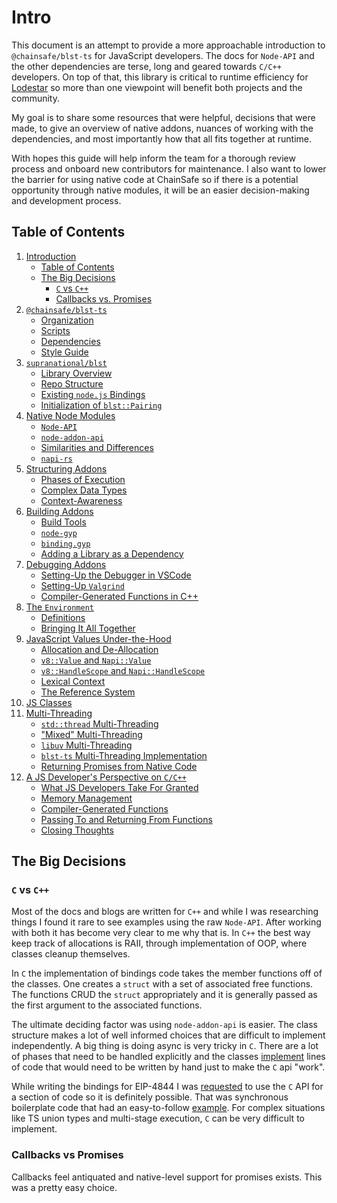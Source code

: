 # Intro

This document is an attempt to provide a more approachable introduction to `@chainsafe/blst-ts` for JavaScript developers.  The docs for `Node-API` and the other dependencies are terse, long and geared towards `C/C++` developers. On top of that, this library is critical to runtime efficiency for [Lodestar](https://github.com/ChainSafe/lodestar) so more than one viewpoint will benefit both projects and the community.

My goal is to share some resources that were helpful, decisions that were made, to give an overview of native addons, nuances of working with the dependencies, and most importantly how that all fits together at runtime.

With hopes this guide will help inform the team for a thorough review process and onboard new contributors for maintenance. I also want to lower the barrier for using native code at ChainSafe so if there is a potential opportunity through native modules, it will be an easier decision-making and development process.

## Table of Contents

1. [Introduction](./intro.md)
    - [Table of Contents](#table-of-contents)
    - [The Big Decisions](#the-big-decisions)
        - [`C` vs `C++`](#c-vs-c)
        - [Callbacks vs. Promises](#callbacks-vs-promises)
2. [`@chainsafe/blst-ts`](./repo.md)
    - [Organization](./repo.md#organization)
    - [Scripts](./repo.md#scripts)
    - [Dependencies](./repo.md#dependencies)
    - [Style Guide](./repo.md#style-guide)
3. [`supranational/blst`](./blst.md)
    - [Library Overview](./blst.md#overview)
    - [Repo Structure](./blst.md#structure)
    - [Existing `node.js` Bindings](./blst.md#existing-node-bindings)
    - [Initialization of `blst::Pairing`](./blst.md#initialization-of-blstpairing)
4. [Native Node Modules](./native-node.md)
    - [`Node-API`](./native-node.md#node-api)
    - [`node-addon-api`](./native-node.md#node-addon-api)
    - [Similarities and Differences](./native-node.md#similarites-and-differences)
    - [`napi-rs`](./native-node.md#napi-rs)
5. [Structuring Addons](./structuring-addons.md)
    - [Phases of Execution](./structuring-addons.md#phases-of-execution)
    - [Complex Data Types](./structuring-addons.md#complex-data-types)
    - [Context-Awareness](./structuring-addons.md#context-awareness)
6. [Building Addons](./building.md)
    - [Build Tools](./building.md#build-tools)
    - [`node-gyp`](./building.md#node-gyp)
    - [`binding.gyp`](./building.md#bindinggyp)
    - [Adding a Library as a Dependency](./building.md#adding-a-library-as-a-dependency)
7. [Debugging Addons](./debugging.md)
    - [Setting-Up the Debugger in VSCode](./debugging.md#setting-up-the-debugger-in-vscode)
    - [Setting-Up `Valgrind`](./debugging.md#setting-up-valgrind)
    - [Compiler-Generated Functions in C++](./debugging.md#compiler-generated-functions-in-c)
8. [The `Environment`](./environment.md)
    - [Definitions](./environment.md#definitions)
    - [Bringing It All Together](./environment.md#bringing-it-all-together)
9. [JavaScript Values Under-the-Hood](./values.md)
    - [Allocation and De-Allocation](./values.md#allocation-and-de-allocation)
    - [`v8::Value` and `Napi::Value`](./values.md#v8value-and-napivalue)
    - [`v8::HandleScope` and `Napi::HandleScope`](./values.md#v8handlescope-and-napihandlescope)
    - [Lexical Context](./values.md#lexical-context)
    - [The Reference System](./values.md#the-reference-system)
10. [JS Classes](./classes.md)
11. [Multi-Threading](./multi-threading.md)
    - [`std::thread` Multi-Threading](./multi-threading.md#stdthread-multi-threading)
    - ["Mixed" Multi-Threading](./multi-threading.md#mixed-multi-threading)
    - [`libuv` Multi-Threading](./multi-threading.md#libuv-multi-threading)
    - [`blst-ts` Multi-Threading Implementation](./multi-threading.md#blst-ts-multi-threading-implementation)
    - [Returning Promises from Native Code](./multi-threading.md#returning-promises-from-native-code)
12. [A JS Developer's Perspective on `C/C++`](./js-perspective-on-c.md)
    - [What JS Developers Take For Granted](./js-perspective-on-c.md#what-js-developers-take-for-granted)
    - [Memory Management](./js-perspective-on-c.md#memory-management)
    - [Compiler-Generated Functions](./js-perspective-on-c.md#compiler-generated-functions)
    - [Passing To and Returning From Functions](./js-perspective-on-c.md#passing-to-and-returning-from-functions)
    - [Closing Thoughts](./js-perspective-on-c.md#closing-thoughts)

## The Big Decisions

### `C` vs `C++`

Most of the docs and blogs are written for `C++` and while I was researching things I found it rare to see examples using the raw `Node-API`. After working with both it has become very clear to me why that is. In `C++` the best way keep track of allocations is RAII, through implementation of OOP, where classes cleanup themselves.

In `C` the implementation of bindings code takes the member functions off of the classes. One creates a `struct` with a set of associated free functions. The functions CRUD the `struct` appropriately and it is generally passed as the first argument to the associated functions.

The ultimate deciding factor was using `node-addon-api` is easier.  The class structure makes a lot of well informed choices that are difficult to implement independently.  A big thing is doing async is very tricky in `C`. There are a lot of phases that need to be handled explicitly and the classes [implement](./reference.md#node-addon-api) lines of code that would need to be written by hand just to make the `C` api "work".

While writing the bindings for EIP-4844 I was [requested](https://github.com/ethereum/c-kzg-4844/pull/177#discussion_r1127851634) to use the `C` API for a section of code so it is definitely possible. That was synchronous boilerplate code that had an easy-to-follow [example](https://nodejs.github.io/node-addon-examples/special-topics/context-awareness/#bindingc). For complex situations like TS union types and multi-stage execution, `C` can be very difficult to implement.

### Callbacks vs Promises

Callbacks feel antiquated and native-level support for promises exists. This was a pretty easy choice.
